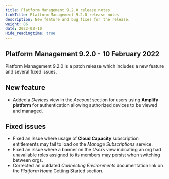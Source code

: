 ```yaml
---
title: Platform Management 9.2.0 release notes
linkTitle: Platform Management 9.2.0 release notes
description: New feature and bug fixes for the release.
weight: 86
date: 2022-02-10
Hide_readingtime: true
---
```


## Platform Management 9.2.0 - 10 February 2022

Platform Management 9.2.0 is a patch release which includes a new feature and several fixed issues.

## New feature

* Added a _Devices_ view in the _Account_ section for users using **Amplify platform** for authentication allowing authorized devices to be viewed and managed.

## Fixed issues

* Fixed an issue where usage of **Cloud Capacity** subscription entitlements may fail to load on the _Manage Subscriptions_ service.
* Fixed an issue where a banner on the _Users_ view indicating an org had unavailable roles assigned to its members may persist when switching between orgs.
* Corrected an outdated _Connecting Environments_ documentation link on the _Platform Home_ Getting Started section.
